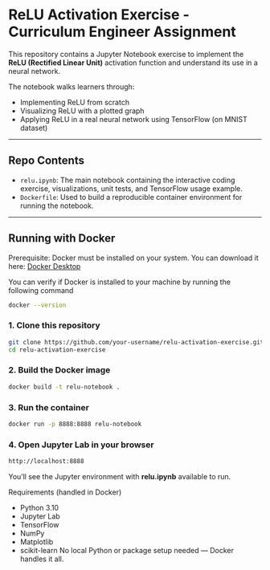 # ReLU Activation Exercise - Curriculum Engineer Assignment

This repository contains a Jupyter Notebook exercise to implement the **ReLU (Rectified Linear Unit)** activation function and understand its use in a neural network.

The notebook walks learners through:
- Implementing ReLU from scratch
- Visualizing ReLU with a plotted graph
- Applying ReLU in a real neural network using TensorFlow (on MNIST dataset)

---

## Repo Contents

- `relu.ipynb`: The main notebook containing the interactive coding exercise, visualizations, unit tests, and TensorFlow usage example.
- `Dockerfile`: Used to build a reproducible container environment for running the notebook.

---

## Running with Docker

Prerequisite: Docker must be installed on your system.
You can download it here: [Docker Desktop](https://www.docker.com/products/docker-desktop)

You can verify if Docker is installed to your machine by running the following command
```bash
docker --version
```

### 1. **Clone this repository**
```bash
git clone https://github.com/your-username/relu-activation-exercise.git
cd relu-activation-exercise
```

### 2. **Build the Docker image**
```bash
docker build -t relu-notebook .
```

### 3. Run the container
```bash
docker run -p 8888:8888 relu-notebook
```

### 4. Open Jupyter Lab in your browser
```bash
http://localhost:8888
```

You’ll see the Jupyter environment with **relu.ipynb** available to run.

Requirements (handled in Docker)
- Python 3.10
- Jupyter Lab
- TensorFlow
- NumPy
- Matplotlib
- scikit-learn
No local Python or package setup needed — Docker handles it all.
